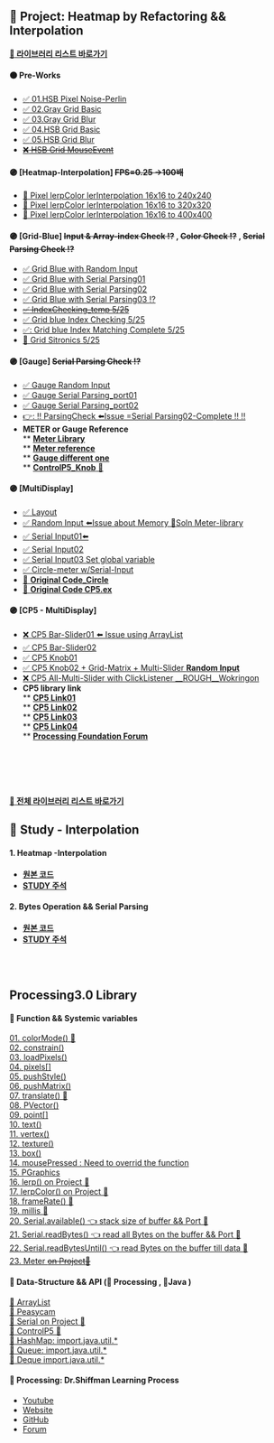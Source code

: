 ## 🎯 Project: Heatmap by Refactoring && Interpolation   
[ **:large_blue_circle: 라이브러리 리스트 바로가기**](#processing30-library)  

#### 🟠 Pre-Works  
* [:white_check_mark: 01.HSB Pixel Noise-Perlin](https://github.com/minchjung/processing3.0/commit/5eb564780b49d74e4ba613e2fb4b23739890c62a)  
* [:white_check_mark: 02.Gray Grid Basic](https://github.com/minchjung/processing3.0/commit/f6dd84972d2e8de67d7b1a5367915c430f357d53)  
* [:white_check_mark: 03.Gray Grid Blur](https://github.com/minchjung/processing3.0/commit/a1ec1397cc06c6f0cd924a4250b7550ac959cce8)  
* [:white_check_mark: 04.HSB Grid Basic](https://github.com/minchjung/processing3.0/commit/88a08d6d1a308f5b0ecf8a9aaf70f3be180f5891)   
* [:white_check_mark: 05.HSB Grid Blur](https://github.com/minchjung/processing3.0/commit/9ac638407579eb7f734a2da2a06462141cb32af4)  
* [~~:x: HSB Grid MouseEvent~~](https://github.com/minchjung/processing3.0/commit/a258af83b770b330eec3ff04bf2abfa14688b81b)  
#### 🟣 [Heatmap-Interpolation]    ~~FPS=0.25 ->100배~~
* [:balloon: Pixel lerpColor lerInterpolation 16x16 to 240x240](https://github.com/minchjung/processing3.0/commit/01221a6c4aad188f886cc5b4699cd3ed9a4c4985)  
* [:balloon: Pixel lerpColor lerInterpolation 16x16 to 320x320](https://github.com/minchjung/processing3.0/commit/10891942edd978d1e93fdf007e40d6474c53ba1a)    
* [:balloon: Pixel lerpColor lerInterpolation 16x16 to 400x400](https://github.com/minchjung/processing3.0/commit/c26e4a2f49e489497fdf838975d4bacb418cc3cc)    

#### 🟣 [Grid-Blue]   ~~Input & Array-index Check :interrobang:~~ , ~~Color Check :interrobang:~~ , ~~Serial Parsing Check :interrobang:~~     
* [:white_check_mark: Grid Blue with Random Input](https://github.com/minchjung/processing3.0/commit/4062ccdd8389fe838efb2d272532538fa0192eaa)  
* [:white_check_mark: Grid Blue with Serial Parsing01](https://github.com/minchjung/processing3.0/commit/cdbf3628de6a8c12950a15dee3f85843e55f9955)  
* [:white_check_mark: Grid Blue with Serial Parsing02](https://github.com/minchjung/processing3.0/commit/79d615e1bf78aa0f8a8141ca9ec017aff3ac6e23)    
* [:white_check_mark: Grid Blue with Serial Parsing03 :interrobang:](https://github.com/minchjung/processing3.0/commit/bda92501fc080e658dc1f2e9951688c21d3374e3)  
* [~~:white_check_mark: IndexChecking_temp 5/25~~](https://github.com/minchjung/processing3.0/commit/452e29d405e0d75bf6418eba16ff23773aade6e6)
* [:white_check_mark: Grid blue Index Checking 5/25](https://github.com/minchjung/processing3.0/commit/0f10fcf92f51f93c3da9af628ea0f8f928a2875e)  
* [✅: Grid blue Index Matching Complete 5/25](https://github.com/minchjung/processing3.0/commit/b9df2222b3c4c5a6e57315e8677a1753d99ef52e)  
* [:balloon: Grid Sitronics 5/25](https://github.com/minchjung/processing3.0/commit/846b601b57906bcac59a7ee833bdcda8afcb9197)  

#### 🟣 [Gauge]   ~~Serial Parsing Check :interrobang:~~  
* [:white_check_mark: Gauge Random Input](https://githu:heavy_exclamation_mark:b.com/minchjung/processing3.0/commit/ebace53341075796a0de1eeaedff14f743d48062)  
* [:white_check_mark: Gauge Serial Parsing_port01](https://github.com/minchjung/processing3.0/commit/473a128a60ee23fb21d83480c4e9e58611c1a5ff)  
* [:white_check_mark: Gauge Serial Parsing_port02](https://github.com/minchjung/processing3.0/commit/1834204652348db8372770da4412a3166e1a212f)  
* [👉: :bangbang:  ParsingCheck  ⬅️Issue =Serial Parsing02-Complete :bangbang: :bangbang:](https://github.com/minchjung/processing3.0/commit/a854633ae17bcbc389ed383aa67112cbcf41d74d)  
* __METER or Gauge Reference__     
** [**Meter Library**](https://github.com/L3Dnam/Professional-Gauges-with-Processing)  
** [**Meter reference**](https://thenewstack.io/off-the-shelf-hacker-use-processings-meter-library-to-build-gauges/)    
** [**Gauge different one**](https://github.com/BillKujawa/meter)  
** [**ControlP5_Knob** 🎯](https://awesomeopensource.com/project/sojamo/controlp5#controllers)  

#### 🟣 [MultiDisplay]  
* [:white_check_mark: Layout](https://github.com/minchjung/processing3.0/commit/6a535f6693d6be9fb1b67593bec32c6421030e0e)   
* [:white_check_mark: Random Input ⬅️Issue about Memory 📑Soln Meter-library](https://github.com/minchjung/processing3.0/commit/fcad487824c4f115f8d37043640a99223c0192fa)  
* [:white_check_mark: Serial Input01⬅️](https://github.com/minchjung/processing3.0/commit/d66de55d7f21ebbff9137a418a2aa0b65938a6e3)    
* [✅ Serial Input02](https://github.com/minchjung/processing3.0/commit/571b36968dd9b7f08bafb403942223f8b9c4550c)      
* [✅ Serial Input03 Set global variable](https://github.com/minchjung/processing3.0/commit/3804a5d697be3829adddd344ae680be8a8f7a676)       
* [✅ Circle-meter w/Serial-Input](https://github.com/minchjung/processing3.0/commit/662bbc25b0391d42e2d0eee5192aecf0a0d34e99)  
* [:apple: __Original Code_Circle__](https://github.com/minchjung/processing3.0/commit/5f6daa1840eb48475d37ed77693a36dd85044a7b)   
* [:apple: __Original Code CP5.ex__](https://github.com/minchjung/processing3.0/commit/be80c95e5c6214d8937085c14cb74d8f7fea5c2e)      

#### 🟣 [CP5 - MultiDisplay]
* [:x: CP5 Bar-Slider01 ⬅️ Issue using ArrayList](https://github.com/minchjung/processing3.0/commit/a883cce7293f9e10449b8b0a8f1d82d3e2f175ef)
* [✅ CP5 Bar-Slider02](https://github.com/minchjung/processing3.0/commit/e0403eba5106cc9e3a1d3e9e24a6c701096ff983)  
* [✅ CP5 Knob01](https://github.com/minchjung/processing3.0/commit/fafdac4ff132e402dba00fedc9ed177dc2bbb502)  
* [✅ CP5 Knob02 + Grid-Matrix + Multi-Slider __Random Input__](https://github.com/minchjung/processing3.0/commit/643b0f6f0a06065b676697f5f30fceca88b6b5e1)  
* [:x: CP5 All-Multi-Slider with ClickListener __ROUGH__Wokringon](https://github.com/minchjung/processing3.0/blob/0094290aa79c622140c6c6d2c4ab4b35162278c3/Cp5_COM_Port02/Cp5_COM_Port02.pde)  
* __CP5 library link__  
** [__CP5 Link01__](https://awesomeopensource.com/project/sojamo/controlp5#events)  
** [__CP5 Link02__](http://www.sojamo.de/libraries/controlP5/#examples)  
** [__CP5 Link03__](https://github.com/sojamo/controlp5/issues?page=3&q=is%3Aissue+is%3Aopen)   
** [__CP5 Link04__](https://github.com/sojamo/controlp5#help)  
** [__Processing Foundation Forum__](https://discourse.processing.org/)  
<br/>  
<br/>  
<br/>  
<br/>

[**:large_blue_circle: 전체 라이브러리 리스트 바로가기**](#processing30-library)  

## 📕 Study - Interpolation 
#### 1. Heatmap -Interpolation 
* [**원본 코드**](https://forum.processing.org/two/discussion/26588/how-to-simplify-this-code-heat-map)  
* [**STUDY 주석**](https://github.com/minchjung/processing3.0/commit/98749ab49862dbc37346b00bc82244c1e05cc050)  

#### 2. Bytes Operation && Serial Parsing 
* [**원본 코드**](https://www.sensitronics.com/tutorials/fsr-matrix-array/page8.php)   
* [**STUDY 주석**](https://github.com/minchjung/processing3.0/commit/98749ab49862dbc37346b00bc82244c1e05cc050)   
<br/>  
<br/>  


## Processing3.0 Library
#### :link:  Function && Systemic variables  
[01. colorMode() 🎯](https://processing.org/reference/colorMode_.html)  
[02. constrain()](https://processing.org/reference/constrain_.html)  
[03. loadPixels()](https://processing.org/reference/loadPixels_.html)  
[04. pixels[]](https://processing.org/reference/pixels.html)  
[05. pushStyle()](https://www.processing.org/reference/pushStyle_.html)  
[06. pushMatrix()](https://processing.org/reference/pushMatrix_.html)    
[07. translate() 🎯](https://processing.org/reference/translate_.html)    
[08. PVector()](https://processing.org/reference/PVector.html)  
[09. point[]](https://processing.org/reference/point_.html)  
[10. text()](https://processing.org/reference/text_.html)    
[11. vertex()](https://processing.org/reference/vertex_.html)    
[12. texture()](https://processing.org/reference/texture_.html)    
[13. box()](https://processing.org/reference/box_.html)   
[14. mousePressed : Need to overrid the function](https://processing.org/reference/mousePressed_.html)    
[15. PGraphics](https://processing.org/reference/PGraphics.html)   
[16. lerp()  on Project 🎯](https://processing.org/reference/lerp_.html)    
[17. lerpColor() on Project 🎯](https://www.processing.org/reference/lerpColor_.html)    
[18. frameRate() 🎯](https://processing.org/reference/frameRate_.html)  
[19. millis 🎯](https://www.processing.org/reference/millis_.html)  
[20. Serial.available()  👈 stack size of buffer && Port 🎯](https://processing.org/reference/libraries/serial/Serial_available_.html)    
[21. Serial.readBytes()  👈 read all Bytes on the buffer && Port 🎯](https://processing.org/reference/libraries/serial/Serial_readBytes_.html)  
[22. Serial.readBytesUntil()  👈 read Bytes on the buffer till data 🎯](https://processing.org/reference/libraries/serial/Serial_readBytesUntil_.html)  
[23. Meter ~~on Project:dart:~~](https://github.com/L3Dnam/Professional-Gauges-with-Processing)   

#### :link: Data-Structure && API (:eggplant: Processing ,  :chestnut:Java )
[:eggplant: ArrayList](https://processing.org/reference/ArrayList.html)     
[:eggplant: Peasycam](http://mrfeinberg.com/peasycam/)  
[:eggplant: Serial on Project 🎯](https://www.processing.org/reference/libraries/serial/Serial.html)  
[:eggplant: ControlP5 🎯](https://awesomeopensource.com/project/sojamo/controlp5#controllers)   
[:chestnut: HashMap: import.java.util.*](https://processing.org/reference/HashMap.html)  
[:chestnut: Queue: import.java.util.*](https://forum.processing.org/two/discussion/23900/fifo-and-lifo)  
[:chestnut: Deque import.java.util.*](https://forum.processing.org/two/discussion/23900/fifo-and-lifo)  

#### 🔗 Processing: Dr.Shiffman Learning Process     
* [ Youtube](https://www.youtube.com/channel/UCvjgXvBlbQiydffZU7m1_aw)  
* [ Website]( https://thecodingtrain.com/)  
* [ GitHub](https://github.com/CodingTrain)  
* [ Forum](https://processing.org/)  


